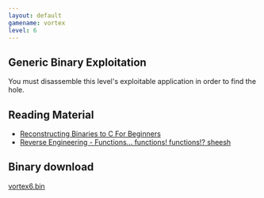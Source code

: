 ```yaml
---
layout: default
gamename: vortex
level: 6
---
```

Generic Binary Exploitation
---------------------------
You must disassemble this level's exploitable application in order
to find the hole.

Reading Material
----------------
- [Reconstructing Binaries to C For Beginners][]
- [Reverse Engineering - Functions... functions! functions!? sheesh][]

Binary download
---------------
[vortex6.bin][]

[Reconstructing Binaries to C For Beginners]: http://www.exploit-db.com/papers/13216/
[Reverse Engineering - Functions... functions! functions!? sheesh]: http://www.exploit-db.com/papers/13215/
[vortex6.bin]: vortex6.bin
